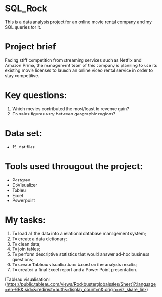 # SQL_Rock
This is a data analysis project for an online movie rental company and my SQL queries for it.

# Project brief
Facing stiff competition from streaming services such as Netflix and Amazon Prime, the management team of this company is planning to use its existing movie licenses to launch an online video rental service in order to stay competitive.

# Key questions:
1) Which movies contributed the most/least to revenue gain?
2) Do sales figures vary between geographic regions?

# Data set:
* 15 .dat files

# Tools used througout the project:
* Postgres
* DbVisualizer
* Tableu
* Excel
* Powerpoint

# My tasks:
1) To load all the data into a relational database management system;
2) To create a data dictionary;
3) To clean data;
4) To join tables;
5) To perform descriptive statistics that would answer ad-hoc business questions;
6) To create Tableau visualisations based on the analysis results;
7) To created a final Excel report and a Power Point presentation.

[Tableau visualisation] (https://public.tableau.com/views/Rockbusterglobalsales/Sheet1?:language=en-GB&:sid=&:redirect=auth&:display_count=n&:origin=viz_share_link)
